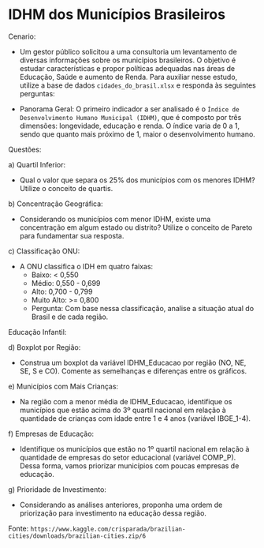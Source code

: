 # IDHM dos Municípios Brasileiros

Cenario:

- Um gestor público solicitou a uma consultoria um levantamento de diversas informações sobre os municípios brasileiros. O objetivo é estudar características e propor políticas adequadas nas áreas de Educação, Saúde e aumento de Renda. Para auxiliar nesse estudo, utilize a base de dados `cidades_do_brasil.xlsx` e responda às seguintes perguntas:

- Panorama Geral: O primeiro indicador a ser analisado é o `Índice de Desenvolvimento Humano Municipal (IDHM)`, que é composto por três dimensões: longevidade, educação e renda. O índice varia de 0 a 1, sendo que quanto mais próximo de 1, maior o desenvolvimento humano.

Questões:

a) Quartil Inferior:

- Qual o valor que separa os 25% dos municípios com os menores IDHM? Utilize o conceito de quartis.

b) Concentração Geográfica:

- Considerando os municípios com menor IDHM, existe uma concentração em algum estado ou distrito? Utilize o conceito de Pareto para fundamentar sua resposta.

c) Classificação ONU:

- A ONU classifica o IDH em quatro faixas:
  - Baixo: < 0,550
  - Médio: 0,550 - 0,699
  - Alto: 0,700 - 0,799
  - Muito Alto: >= 0,800
  - Pergunta: Com base nessa classificação, analise a situação atual do Brasil e de cada região.

Educação Infantil:

d) Boxplot por Região:

- Construa um boxplot da variável IDHM_Educacao por região (NO, NE, SE, S e CO). Comente as semelhanças e diferenças entre os gráficos.

e) Municípios com Mais Crianças:

- Na região com a menor média de IDHM_Educacao, identifique os municípios que estão acima do 3º quartil nacional em relação à quantidade de crianças com idade entre 1 e 4 anos (variável IBGE_1-4).

f) Empresas de Educação:

- Identifique os municípios que estão no 1º quartil nacional em relação à quantidade de empresas do setor educacional (variável COMP_P). Dessa forma, vamos priorizar municípios com poucas empresas de educação.

g) Prioridade de Investimento:

- Considerando as análises anteriores, proponha uma ordem de priorização para investimento na educação dessa região.

Fonte: `https://www.kaggle.com/crisparada/brazilian-cities/downloads/brazilian-cities.zip/6`
